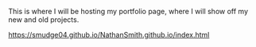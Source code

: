 This is where I will be hosting my portfolio page, where I will show off my new and old projects.

https://smudge04.github.io/NathanSmith.github.io/index.html
